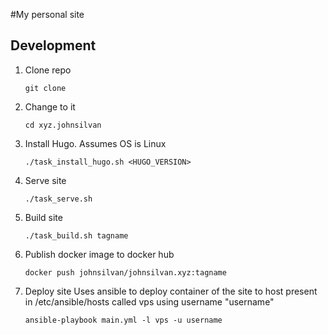 #My personal site

## Development

1. Clone repo
    ```
    git clone 
    ```
1. Change to it
    ```
    cd xyz.johnsilvan
    ```
1. Install Hugo. Assumes OS is Linux
    ```
    ./task_install_hugo.sh <HUGO_VERSION>
    ```
1. Serve site
    ```
    ./task_serve.sh
    ```
1. Build site
    ```
    ./task_build.sh tagname
    ```
1. Publish docker image to docker hub
    ```
    docker push johnsilvan/johnsilvan.xyz:tagname
    ```
1. Deploy site
    Uses ansible to deploy container of the site to host present in /etc/ansible/hosts called vps using username "username"
    ```
    ansible-playbook main.yml -l vps -u username
    ```
    
